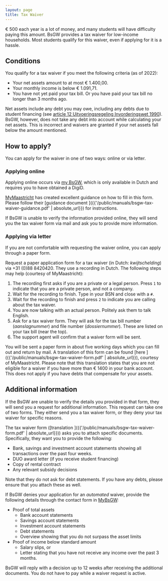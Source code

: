 ```yaml
---
layout: page
title: Tax Waiver
---
```


€ 500 each year is a lot of money, and many students will have difficulty paying this amount. BsGW provides a tax waiver for low-income households. Most students qualify for this waiver, even if applying for it is a hassle.

## Conditions

You qualify for a tax waiver if you meet the following criteria (as of 2022):

- Your net assets amount to at most € 1.400,00.
- Your monthly income is below € 1.091,71.
- You have not yet paid your tax bill. Or you have paid your tax bill no longer than 3 months ago.

Net assets include any debt you may owe, including any debts due to student financing (see [article 12 Uitvoeringsregeling Invorderingswet 1990](https://wetten.overheid.nl/jci1.3:c:BWBR0004766&hoofdstuk=II&afdeling=2&artikel=12&z=2022-01-01&g=2022-01-01)). BsGW, however, does not take any debt into account while calculating your net assets. This is incorrect and waivers are granted if your net assets fall below the amount mentioned.

## How to apply?

You can apply for the waiver in one of two ways: online or via letter.

### Applying online

Applying online occurs via [my BsGW](https://bsgw.nl/nl/veel-gestelde-vragen/wijzigingen/mijn-bsgw), which is only available in Dutch and requires you to have obtained a DigiD. 

[MyMaastricht](https://mymaastricht.nl/finances/benefits/kwijtschelding-bsgw/) has created excellent guidance on how to fill in this form. Please follow their [guidance document <span class="mdi mdi-file-pdf-box"></span>]({{'/public/manuals/bsgw-tax-waiver-guidance.pdf' | absolute_url}}) for instructions.

If BsGW is unable to verify the information provided online, they will send you the tax waiver form via mail and ask you to provide more information.

### Applying via letter

If you are not comfortable with requesting the waiver online, you can apply through a paper form.

Request a paper application form for a tax waiver (in Dutch: *kwijtschelding*) via +31 (0)88 8420420. They use a recording in Dutch. The following steps may help (courtesy of MyMaastricht):

1. The recording first asks if you are a private or a legal person. Press `1` to indicate that you are a private person, and not a company.
2. Wait for the recording to finish. Type in your BSN and close with a `#`.
3. Wait for the recording to finish and press `2` to indicate you are calling about the tax waiver.
4. You are now talking with an actual person. Politely ask them to talk English.
5. Ask for a tax waiver form. They will ask for the tax bill number (*aanslagnummer*) and file number (*dossiernummer*). These are listed on your tax bill (near the top).
6. The support agent will confirm that a waiver form will be sent.

You will be sent a paper form in about five working days which you can fill out and return by mail. A translation of this form can be found [here <span class="mdi mdi-file-pdf-box"></span>]({{'/public/manuals/bsgw-tax-waiver-form.pdf' | absolute_url}}), courtesy of MyMaastricht. Please note that this translation states that you are not eligible for a waiver if you have more than € 1400 in your bank account. This does not apply if you have debts that compensate for your assets.

## Additional information

If the BsGW are unable to verify the details you provided in that form, they will send you a request for additional information. This request can take one of two forms. They either send you a tax waiver form, or they deny your tax waiver for specific reasons.

The tax waiver form ([translation <span class="mdi mdi-file-pdf-box"></span>]({{'/public/manuals/bsgw-tax-waiver-form.pdf' | absolute_url}})) asks you to attach specific documents. Specifically, they want you to provide the following:

- Bank, savings and investment account statements showing all transactions over the past four weeks.
- DUO award letter (if you receive student financing)
- Copy of rental contract
- Any relevant subsidy decisions

Note that they do not ask for debt statements. If you have any debts, please ensure that you attach these as well.

If BsGW denies your application for an *automated* waiver, provide the following details through the contact form in [MyBsGW](https://bsgw.nl/nl/veel-gestelde-vragen/wijzigingen/mijn-bsgw):

- Proof of total assets
  - Bank account statements
  - Savings account statements
  - Investment account statements
  - Debt statements
  - Overview showing that you do not surpass the asset limits
- Proof of income below standard amount
  - Salary slips, or
  - Letter stating that you have not receive any income over the past 3 months.

BsGW will reply with a decision up to 12 weeks after receiving the additional documents. You do not have to pay while a waiver request is active.